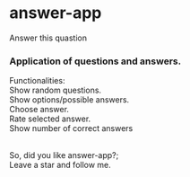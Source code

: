 # answer-app
Answer this quastion
### Application of questions and answers. <br>
Functionalities: <br>
Show random questions. <br>
Show options/possible answers. <br>
Choose answer. <br>
Rate selected answer. <br>
Show number of correct answers <br><br>

So, did you like answer-app?; <br>
Leave a star and follow me.

